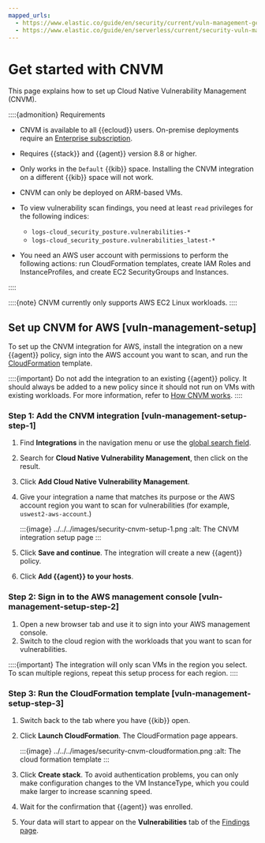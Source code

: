 ```yaml
---
mapped_urls:
  - https://www.elastic.co/guide/en/security/current/vuln-management-get-started.html
  - https://www.elastic.co/guide/en/serverless/current/security-vuln-management-get-started.html
---
```


# Get started with CNVM


This page explains how to set up Cloud Native Vulnerability Management (CNVM).

::::{admonition} Requirements
* CNVM is available to all {{ecloud}} users. On-premise deployments require an [Enterprise subscription](https://www.elastic.co/pricing).
* Requires {{stack}} and {{agent}} version 8.8 or higher.
* Only works in the `Default` {{kib}} space. Installing the CNVM integration on a different {{kib}} space will not work.
* CNVM can only be deployed on ARM-based VMs.
* To view vulnerability scan findings, you need at least `read` privileges for the following indices:

    * `logs-cloud_security_posture.vulnerabilities-*`
    * `logs-cloud_security_posture.vulnerabilities_latest-*`

* You need an AWS user account with permissions to perform the following actions: run CloudFormation templates, create IAM Roles and InstanceProfiles, and create EC2 SecurityGroups and Instances.

::::


::::{note}
CNVM currently only supports AWS EC2 Linux workloads.
::::



## Set up CNVM for AWS [vuln-management-setup]

To set up the CNVM integration for AWS, install the integration on a new {{agent}} policy, sign into the AWS account you want to scan, and run the [CloudFormation](https://docs.aws.amazon.com/cloudformation/index.html) template.

::::{important}
Do not add the integration to an existing {{agent}} policy. It should always be added to a new policy since it should not run on VMs with existing workloads. For more information, refer to [How CNVM works](/solutions/security/cloud/cloud-native-vulnerability-management.md#vuln-management-overview-how-it-works).
::::



### Step 1: Add the CNVM integration [vuln-management-setup-step-1]

1. Find **Integrations** in the navigation menu or use the [global search field](/explore-analyze/find-and-organize/find-apps-and-objects.md).
2. Search for **Cloud Native Vulnerability Management**, then click on the result.
3. Click **Add Cloud Native Vulnerability Management**.
4. Give your integration a name that matches its purpose or the AWS account region you want to scan for vulnerabilities (for example, `uswest2-aws-account`.)

   :::{image} ../../../images/security-cnvm-setup-1.png
   :alt: The CNVM integration setup page
   :::

5. Click **Save and continue**. The integration will create a new {{agent}} policy.
6. Click **Add {{agent}} to your hosts**.


### Step 2: Sign in to the AWS management console [vuln-management-setup-step-2]

1. Open a new browser tab and use it to sign into your AWS management console.
2. Switch to the cloud region with the workloads that you want to scan for vulnerabilities.

::::{important}
The integration will only scan VMs in the region you select. To scan multiple regions, repeat this setup process for each region.
::::



### Step 3: Run the CloudFormation template [vuln-management-setup-step-3]

1. Switch back to the tab where you have {{kib}} open.
2. Click **Launch CloudFormation**. The CloudFormation page appears.

   :::{image} ../../../images/security-cnvm-cloudformation.png
   :alt: The cloud formation template
   :::

3. Click **Create stack**.  To avoid authentication problems, you can only make configuration changes to the VM InstanceType, which you could make larger to increase scanning speed.
4. Wait for the confirmation that {{agent}} was enrolled.
5. Your data will start to appear on the **Vulnerabilities** tab of the [Findings page](/solutions/security/cloud/findings-page-3.md).
